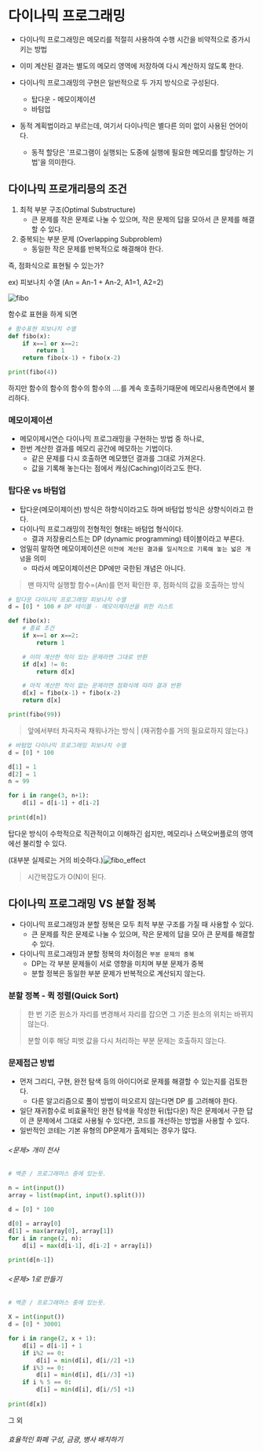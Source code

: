 # 다이나믹 프로그래밍

- 다이나믹 프로그래밍은 메모리를 적절히 사용하여 수행 시간을 비약적으로 증가시키는 방법
- 이미 계산된 결과는 별도의 메모리 영역에 저장하여 다시 계산하지 않도록 한다.
- 다이나믹 프로그래밍의 구현은 일반적으로 두 가지 방식으로 구성된다.
  - 탑다운 - 메모이제이션
  - 바텀업

- 동적 계획법이라고 부르는데, 여기서 다이나믹은 별다른 의미 없이 사용된 언어이다.
  - 동적 할당은 '프로그램이 실행되는 도중에 실행에 필요한 메모리를 할당하는 기법'을 의미한다.



## 다이나믹 프로개리믕의 조건

1. 최적 부분 구조(Optimal Substructure)
   - 큰 문제를 작은 문제로 나눌 수 있으며, 작은 문제의 답을 모아서 큰 문제를 해결할 수 있다.
2. 중복되는 부분 문제 (Overlapping Subproblem)
   - 동일한 작은 문제를 반복적으로 해결해야 한다.



즉, 점화식으로 표현될 수 있는가?

ex) 피보나치 수열 (An = An-1 + An-2, A1=1, A2=2) 



![fibo](C:\Users\win\Desktop\fibo.jpg)

함수로 표현을 하게 되면

```python
# 함수표현 피보나치 수열
def fibo(x):
    if x==1 or x==2:
        return 1
    return fibo(x-1) + fibo(x-2)

print(fibo(4))
```

하지만 함수의 함수의 함수의 함수의 ....를 계속 호출하기때문에 메모리사용측면에서 불리하다.



### 메모이제이션

- 메모이제시연슨 다이나믹 프로그래밍을 구현하는 방법 중 하나로,
- 한번 계산한 결과를 메모리 공간에 메모하는 기법이다.
  - 같은 문제를 다시 호출하면 메모했던 결과를 그대로 가져온다.
  - 값을 기록해 놓는다는 점에서 캐싱(Caching)이라고도 한다.



### 탑다운  vs 바텀업

- 탑다운(메모이제이션) 방식은 하향식이라고도 하며 바텀업 방식은 상향식이라고 한다.
- 다이나믹 프로그래밍의 전형적인 형태는 바텀업 형식이다.
  - 결과 저장용리스트는 DP (dynamic programming) 테이블이라고 부른다.
- 엄밀히 말하면 메모이제이션은 `이전에 계산된 결과를 일시적으로 기록해 놓는 넓은 개념`을 의미
  - 따라서 메모이제이션은 DP에만 국한된 개념은 아니다.



> 맨 마지막 실행할 함수=(An)를 먼저 확인한 후, 점화식의 값을 호출하는 방식

```python
# 탑다운 다이나믹 프로그래밍 피보나치 수열
d = [0] * 100 # DP 테이블 - 메모이제이션을 위한 리스트

def fibo(x):
    # 종료 조건
    if x==1 or x==2:
        return 1

    # 이미 계산한 적이 있는 문제라면 그대로 반환
    if d[x] != 0:
        return d[x]

    # 아직 계산한 적이 없는 문제라면 점화식에 따라 결과 반환
    d[x] = fibo(x-1) + fibo(x-2)
    return d[x]

print(fibo(99))
```

> 앞에서부터 차곡차곡 채워나가는 방식 | (재귀함수를 거의 필요로하지 않는다.)

```python
# 바텀업 다이나믹 프로그래밍 피보나치 수열 
d = [0] * 100

d[1] = 1
d[2] = 1
n = 99

for i in range(3, n+1):
    d[i] = d[i-1] + d[i-2]
   
print(d[n])
```

탑다운 방식이 수학적으로 직관적이고 이해하긴 쉽지만, 메모리나 스택오버플로의 영역에선 불리할 수 있다.

(대부분 실제로는 거의 비슷하다.)![fibo_effect](C:\Users\win\Desktop\fibo_effect.jpg)

> 시간복잡도가 O(N)이 된다.



## 다이나믹 프로그래밍 VS 분할 정복

- 다이나믹 프로그래밍과 분할 정복은 모두 최적 부분 구조를 가질 때 사용할 수 있다.
  - 큰 문제를 작은 문제로 나눌 수 있으며, 작은 문제의 답을 모아 큰 문제를 해결할 수 있다.
- 다이나믹 프로그래밍과 분할 정복의 차이점은 `부분 문제의 중복`
  - DP는 각 부분 문제들이 서로 영향을 미치며 부분 문제가 중복
  - 분할 정복은 동일한 부분 문제가 반복적으로 계산되지 않는다.



### 분할 정복 - 퀵 정렬(Quick Sort)

> 한 번 기준 원소가 자리를 변경해서 자리를 잡으면 그 기준 원소의 위치는 바뀌지 않는다.
>
> 분할 이후 해당 피벗 값을 다시 처리하는 부분 문제는 호출하지 않는다.



### 문제접근 방법

- 먼저 그리디, 구현, 완전 탐색 등의 아이디어로 문제를 해결할 수 있는지를 검토한다.
  - 다른 알고리즘으로 풀이 방법이 떠오르지 않는다면 DP 를 고려해야 한다.
- 일단 재귀함수로 비효율적인 완전 탐색을 작성한 뒤(탑다운) 작은 문제에서 구한 답이 큰 문제에서 그대로 사용될 수 있다면, 코드를 개선하는 방법을 사용할 수 있다.
- 일반적인 코테는 기본 유형의 DP문제가 출제되는 경우가 많다.



###### <문제> 개미 전사

```python
# 백준 / 프로그래머스 중에 있는듯.

n = int(input())
array = list(map(int, input().split()))

d = [0] * 100

d[0] = array[0]
d[1] = max(array[0], array[1])
for i in range(2, n):
    d[i] = max(d[i-1], d[i-2] + array[i])
    
print(d[n-1])
```



###### <문제> 1로 만들기

```python
# 백준 / 프로그래머스 중에 있는듯.

X = int(input())
d = [0] * 30001

for i in range(2, x + 1):
    d[i] = d[i-1] + 1
    if i%2 == 0:
        d[i] = min(d[i], d[i//2] +1)
    if i%3 == 0:
        d[i] = min(d[i], d[i//3] +1)
    if i % 5 == 0:
        d[i] = min(d[i], d[i//5] +1)        
          
print(d[x])
```



그 외

###### 효율적인 화폐 구성, 금광, 병사 배치하기


